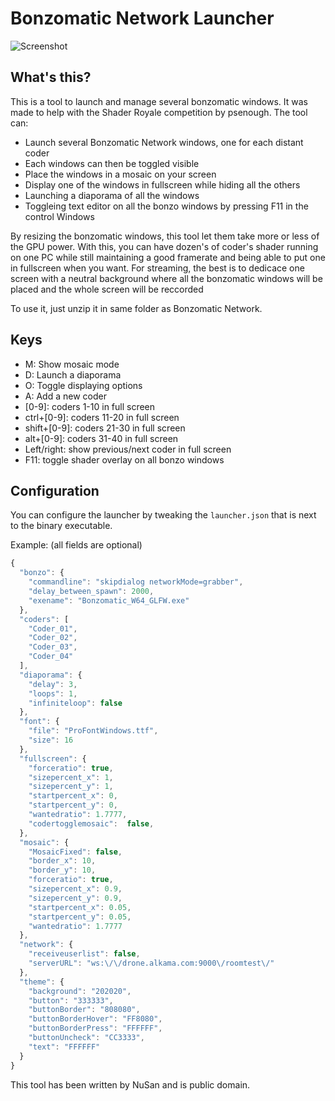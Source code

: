 # Bonzomatic Network Launcher
![Screenshot](BonzoControl.png)

## What's this?
This is a tool to launch and manage several bonzomatic windows.
It was made to help with the Shader Royale competition by psenough.
The tool can:
- Launch several Bonzomatic Network windows, one for each distant coder
- Each windows can then be toggled visible
- Place the windows in a mosaic on your screen
- Display one of the windows in fullscreen while hiding all the others
- Launching a diaporama of all the windows
- Toggleing text editor on all the bonzo windows by pressing F11 in the control Windows

By resizing the bonzomatic windows, this tool let them take more or less of the GPU power. With this, you can have dozen's of coder's shader running on one PC while still maintaining a good framerate and being able to put one in fullscreen when you want.
For streaming, the best is to dedicace one screen with a neutral background where all the bonzomatic windows will be placed and the whole screen will be reccorded

To use it, just unzip it in same folder as Bonzomatic Network.

## Keys
- M: Show mosaic mode
- D: Launch a diaporama
- O: Toggle displaying options
- A: Add a new coder
- [0-9]: coders 1-10 in full screen
- ctrl+[0-9]: coders 11-20 in full screen
- shift+[0-9]: coders 21-30 in full screen
- alt+[0-9]: coders 31-40 in full screen
- Left/right: show previous/next coder in full screen
- F11: toggle shader overlay on all bonzo windows

## Configuration
You can configure the launcher by tweaking the `launcher.json` that is next to the binary executable.

Example: (all fields are optional)
``` javascript
{
  "bonzo": {
    "commandline": "skipdialog networkMode=grabber",
    "delay_between_spawn": 2000,
    "exename": "Bonzomatic_W64_GLFW.exe"
  },
  "coders": [
    "Coder_01",
    "Coder_02",
    "Coder_03",
    "Coder_04"
  ],
  "diaporama": {
    "delay": 3,
    "loops": 1,
    "infiniteloop": false
  },
  "font": {
    "file": "ProFontWindows.ttf",
    "size": 16
  },
  "fullscreen": {
    "forceratio": true,
    "sizepercent_x": 1,
    "sizepercent_y": 1,
    "startpercent_x": 0,
    "startpercent_y": 0,
    "wantedratio": 1.7777,
    "codertogglemosaic":  false,
  },
  "mosaic": {
    "MosaicFixed": false,
    "border_x": 10,
    "border_y": 10,
    "forceratio": true,
    "sizepercent_x": 0.9,
    "sizepercent_y": 0.9,
    "startpercent_x": 0.05,
    "startpercent_y": 0.05,
    "wantedratio": 1.7777
  },
  "network": {
    "receiveuserlist": false,
    "serverURL": "ws:\/\/drone.alkama.com:9000\/roomtest\/"
  },
  "theme": {
    "background": "202020",
    "button": "333333",
    "buttonBorder": "808080",
    "buttonBorderHover": "FF8080",
    "buttonBorderPress": "FFFFFF",
    "buttonUncheck": "CC3333",
    "text": "FFFFFF"
  }
} 

```

This tool has been written by NuSan and is public domain.
